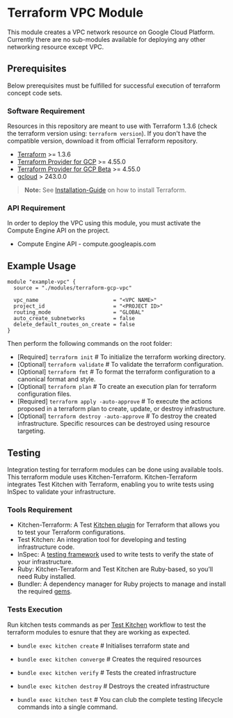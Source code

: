 # Terraform VPC Module
This module creates a VPC network resource on Google Cloud Platform.
Currently there are no sub-modules available for deploying any other networking resource except VPC.

## Prerequisites
Below prerequisites must be fulfilled for successful execution of terraform concept code sets.

### Software Requirement
Resources in this repository are meant to use with Terraform 1.3.6 (check the terraform version using: `terraform version`). If you don't have the compatible version, download it from official Terraform repository.

- [Terraform](https://www.terraform.io/downloads.html) >= 1.3.6
- [Terraform Provider for GCP](https://github.com/terraform-providers/terraform-provider-google) >= 4.55.0
- [Terraform Provider for GCP Beta](https://github.com/terraform-providers/terraform-provider-google-beta) >= 4.55.0
- [gcloud](https://cloud.google.com/sdk/gcloud/) > 243.0.0

> **Note:**
> See [Installation-Guide](https://gist.github.com/anupam-sy/7458df6506e8e3cfb28c0ff56fab546a) on how to install Terraform.

### API Requirement
In order to deploy the VPC using this module, you must activate the Compute Engine API on the project.

- Compute Engine API - compute.googleapis.com

## Example Usage
```
module "example-vpc" {
  source = "./modules/terraform-gcp-vpc"

  vpc_name                        = "<VPC NAME>"
  project_id                      = "<PROJECT ID>"
  routing_mode                    = "GLOBAL"
  auto_create_subnetworks         = false
  delete_default_routes_on_create = false
}
```

Then perform the following commands on the root folder:

-   [Required] `terraform init` # To initialize the terraform working directory.
-   [Optional] `terraform validate` # To validate the terraform configuration.
-   [Optional] `terraform fmt` # To format the terraform configuration to a canonical format and style.
-   [Optional] `terraform plan` # To create an execution plan for terraform configuration files.
-   [Required] `terraform apply -auto-approve` # To execute the actions proposed in a terraform plan to create, update, or destroy infrastructure.
-   [Optional] `terraform destroy -auto-approve` # To destroy the created infrastructure. Specific resources can be destroyed using resource targeting.

## Testing
Integration testing for terraform modules can be done using available tools. This terraform module uses Kitchen-Terraform. Kitchen-Terraform integrates Test Kitchen with Terraform, enabling you to write tests using InSpec to validate your infrastructure.

### Tools Requirement
- Kitchen-Terraform: A Test [Kitchen plugin](https://www.rubydoc.info/gems/kitchen-terraform) for Terraform that allows you to test your Terraform configurations.
- Test Kitchen: An integration tool for developing and testing infrastructure code.
- InSpec: A [testing framework](https://docs.chef.io/inspec/) used to write tests to verify the state of your infrastructure.
- Ruby: Kitchen-Terraform and Test Kitchen are Ruby-based, so you’ll need Ruby installed.
- Bundler: A dependency manager for Ruby projects to manage and install the required [gems](https://rubygems.org/).

### Tests Execution
Run kitchen tests commands as per [Test Kitchen](https://kitchen.ci/) workflow to test the terraform modules to esnure that they are working as expected.

- `bundle exec kitchen create` # Initialises terraform state and
- `bundle exec kitchen converge` # Creates the required resources
- `bundle exec kitchen verify` # Tests the created infrastructure
- `bundle exec kitchen destroy` # Destroys the created infrastructure

- `bundle exec kitchen test` # You can club the complete testing lifecycle commands into a single command.
